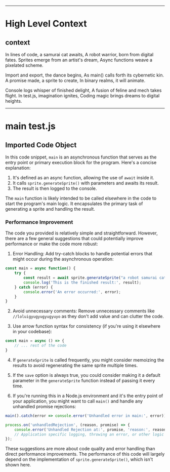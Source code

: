 

  ---
# High Level Context
## context
In lines of code, a samurai cat awaits,
A robot warrior, born from digital fates.
Sprites emerge from an artist's dream,
Async functions weave a pixelated scheme.

Import and export, the dance begins,
As main() calls forth its cybernetic kin.
A promise made, a sprite to create,
In binary realms, it will animate.

Console logs whisper of finished delight,
A fusion of feline and mech takes flight.
In test.js, imagination ignites,
Coding magic brings dreams to digital heights.

---
# main test.js
## Imported Code Object
In this code snippet, `main` is an asynchronous function that serves as the entry point or primary execution block for the program. Here's a concise explanation:

1. It's defined as an async function, allowing the use of `await` inside it.
2. It calls `sprite.generateSprite()` with parameters and awaits its result.
3. The result is then logged to the console.

The `main` function is likely intended to be called elsewhere in the code to start the program's main logic. It encapsulates the primary task of generating a sprite and handling the result.

### Performance Improvement

The code you provided is relatively simple and straightforward. However, there are a few general suggestions that could potentially improve performance or make the code more robust:

1. Error Handling: Add try-catch blocks to handle potential errors that might occur during the asynchronous operation:

```javascript
const main = async function() {
    try {
        const result = await sprite.generateSprite("a robot samurai cat", {save: true});
        console.log('This is the finished result:', result);
    } catch (error) {
        console.error('An error occurred:', error);
    }
}
```

2. Avoid unnecessary comments: Remove unnecessary comments like `//loluigyugyugyugyuyo` as they don't add value and can clutter the code.

3. Use arrow function syntax for consistency (if you're using it elsewhere in your codebase):

```javascript
const main = async () => {
    // ... rest of the code
}
```

4. If `generateSprite` is called frequently, you might consider memoizing the results to avoid regenerating the same sprite multiple times.

5. If the `save` option is always true, you could consider making it a default parameter in the `generateSprite` function instead of passing it every time.

6. If you're running this in a Node.js environment and it's the entry point of your application, you might want to call `main()` and handle any unhandled promise rejections:

```javascript
main().catch(error => console.error('Unhandled error in main:', error));

process.on('unhandledRejection', (reason, promise) => {
    console.error('Unhandled Rejection at:', promise, 'reason:', reason);
    // Application specific logging, throwing an error, or other logic here
});
```

These suggestions are more about code quality and error handling than direct performance improvements. The performance of this code will largely depend on the implementation of `sprite.generateSprite()`, which isn't shown here.

  